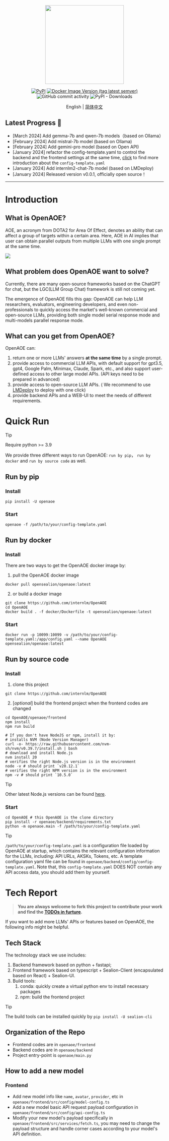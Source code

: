 <div style="text-align: center">
  <img src="docs/_static/image/aoe-logo.svg" width="250"/>

[![PyPI](https://img.shields.io/pypi/v/OpenAOE)](https://pypi.org/project/OpenAOE)
[![Docker Image Version (tag latest semver)](https://img.shields.io/docker/v/opensealion/openaoe?label=docker)](https://hub.docker.com/r/opensealion/openaoe?label=docker)
![GitHub commit activity](https://img.shields.io/github/commit-activity/w/internlm/openaoe?label=commits)
![PyPI - Downloads](https://img.shields.io/pypi/dw/openaoe?label=pip%20downloads)





English | [简体中文](docs/README_zh-CN.md)

</div>


## Latest Progress 🎉
- \[March 2024\] Add gemma-7b and qwen-7b models（based on Ollama）
- \[February 2024\] Add mistral-7b model (based on Ollama)
- \[February 2024\] Add gemini-pro model (based on Open API)
- \[January 2024\] refactor the config-template.yaml to control the backend and the frontend settings at the same time, [click](https://github.com/InternLM/OpenAOE/blob/main/docs/tech-report/config-template.md) to find more introduction about the `config-template.yaml`
- \[January 2024\] Add internlm2-chat-7b model (based on LMDeploy)
- \[January 2024\] Released version v0.0.1, officially open source！
______________________________________________________________________

# Introduction
## What is OpenAOE?
AOE, an acronym from DOTA2 for Area Of Effect, denotes an ability that can affect a group of targets within a certain area.
Here, AOE in AI implies that user can obtain parallel outputs from multiple LLMs with one single prompt at the same time.

![](docs/_static/gif/aoe-en.gif)


## What problem does OpenAOE want to solve?
Currently, there are many open-source frameworks based on the ChatGPT for chat, but the LGC(LLM Group Chat) framework is still not coming yet.

The emergence of OpenAOE fills this gap:
OpenAOE can help LLM researchers, evaluators, engineering developers, and even non-professionals to quickly access the market's well-known commercial and open-source LLMs, providing both single model serial response mode and multi-models parallel response mode.



## What can you get from OpenAOE?
OpenAOE can:
1. return one or more LLMs' answers **at the same time** by a single prompt.
2. provide access to commercial LLM APIs, with default support for gpt3.5, gpt4, Google Palm, Minimax, Claude, Spark, etc., and also support user-defined access to other large model APIs. (API keys need to be prepared in advanced)
3. provide access to open-source LLM APIs. ( We recommend to use [LMDeploy](https://github.com/InternLM/lmdeploy) to deploy with one click)
4. provide backend APIs and a WEB-UI to meet the needs of different requirements.



# Quick Run
> [!TIP]
> Require python >= 3.9

We provide three different ways to run OpenAOE: `run by pip`， `run by docker` and `run by source code` as well.

## Run by pip 
### **Install**
```shell
pip install -U openaoe 
```
### **Start**
```shell
openaoe -f /path/to/your/config-template.yaml
```

## Run by docker
### **Install**

There are two ways to get the OpenAOE docker image by:
1. pull the OpenAOE docker image
```shell
docker pull opensealion/openaoe:latest
```

2. or build a docker image
```shell
git clone https://github.com/internlm/OpenAOE
cd OpenAOE
docker build . -f docker/Dockerfile -t opensealion/openaoe:latest
```

### **Start**
```shell
docker run -p 10099:10099 -v /path/to/your/config-template.yaml:/app/config.yaml --name OpenAOE opensealion/openaoe:latest
```

## Run by source code
### **Install**
1. clone this project
```shell
git clone https://github.com/internlm/OpenAOE
```
2. [_optional_] build the frontend project when the frontend codes are changed
```shell
cd OpenAOE/openaoe/frontend
npm install
npm run build

# If you don't have NodeJS or npm, install it by:
# installs NVM (Node Version Manager)
curl -o- https://raw.githubusercontent.com/nvm-sh/nvm/v0.39.7/install.sh | bash
# download and install Node.js
nvm install 20
# verifies the right Node.js version is in the environment
node -v # should print `v20.12.1`
# verifies the right NPM version is in the environment
npm -v # should print `10.5.0`
```

> [!TIP]
> Other latest Node.js versions can be found [here](https://nodejs.org/en/download/package-manager).

### **Start**
```shell
cd OpenAOE # this OpenAOE is the clone directory
pip install -r openaoe/backend/requirements.txt
python -m openaoe.main -f /path/to/your/config-template.yaml
```


> [!TIP]
> `/path/to/your/config-template.yaml` is a configuration file loaded by OpenAOE at startup, 
> which contains the relevant configuration information for the LLMs,
> including: API URLs, AKSKs, Tokens, etc.
> A template configuration yaml file can be found in `openaoe/backend/config/config-template.yaml`.
> Note that, this `config-template.yaml` DOES NOT contain any API access data, you should add them by yourself.


#  Tech Report
> **You are always welcome to fork this project to contribute your work**
> **and find the [TODOs in furture](docs/todo/TODO.md).**

If you want to add more LLMs' APIs or features based on OpenAOE, the following info might be helpful.

## Tech Stack
The technology stack we use includes:

1. Backend framework based on python + fastapi;
2. Frontend framework based on typescript + Sealion-Client (encapsulated based on React) + Sealion-UI.
3. Build tools:
   1. conda: quickly create a virtual python env to install necessary packages
   2. npm: build the frontend project

> [!TIP]
> The build tools can be installed quickly by `pip install -U sealion-cli`

## Organization of the Repo
- Frontend codes are in `openaoe/frontend`
- Backend codes are in `openaoe/backend`
- Project entry-point is `openaoe/main.py`

## How to add a new model
### Frontend
- Add new model info like `name`, `avatar`, `provider`, etc in `openaoe/frontend/src/config/model-config.ts`
- Add a new model basic API request payload configuration in `openaoe/frontend/src/config/api-config.ts`
- Modify your new model's payload specifically in `openaoe/frontend/src/services/fetch.ts`, you may need to change the payload structure and handle corner cases according to your model's API definition.
